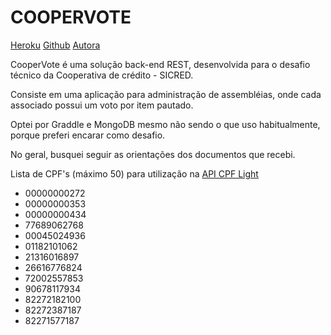 # <h1 align="left">COOPERVOTE</h1>

<p align="left">
	 <a href="http://cooper-vote-app.herokuapp.com/">Heroku</a>
	 <a href="https://github.com/jossanerocha/cooper-vote">Github</a>
	 <a href="https://www.linkedin.com/in/jossane-rocha/">Autora</a>
</p>

<p align="left">CooperVote é uma solução back-end REST, desenvolvida para o desafio técnico da Cooperativa de crédito - SICRED.</p>

<p align="left">Consiste em uma aplicação para administração de assembléias, onde cada associado possui um voto por item pautado.</p>

<p align="left">Optei por Graddle e MongoDB mesmo não sendo o que uso habitualmente, porque preferi encarar como desafio. 
</p>

<p align="left">No geral, busquei seguir as orientações dos documentos que recebi.</p>


<p align="left">Lista de CPF's (máximo 50) para utilização na <a href="https://www.gov.br/conecta/catalogo/apis/cadastro-base-do-cidadao-cbc-cpf/swagger_view">API CPF Light<a/></p>

<ul>
	<li>00000000272</li>
	<li>00000000353</li>
	<li>00000000434</li>
	<li>77689062768</li>
	<li>00045024936</li>
	<li>01182101062</li>
	<li>21316016897</li>
	<li>26616776824</li>
	<li>72002557853</li>
	<li>90678117934</li>
	<li>82272182100</li>
	<li>82272387187</li>
	<li>82271577187</li>
<ul/>


